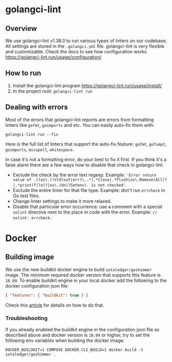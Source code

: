 # golangci-lint

## Overview

We use golangci-lint v1.38.0 to run various types of linters on our codebase. All settings are stored in the `.golangci.yml` file.
golangci-lint is very flexible and customizable. Check the docs to see how configuration works https://golangci-lint.run/usage/configuration/

## How to run

1. Install the golangci-lint program https://golangci-lint.run/usage/install/
2. In the project root: `golangci-lint run`

## Dealing with errors
Most of the errors that golangci-lint reports are errors from formatting linters like `gofmt`, `goimports` and etc. You can easily auto-fix them with:
```
golangci-lint run --fix
```

Here is the full list of linters that support the auto-fix feature: `gofmt`, `gofumpt`, `goimports`, `misspell`, `whitespace`.

In case it's not a formatting error, do your best to fix it first. If you think it's a false alarm there are a few ways how to disable that check in golangci-lint:
- Exclude the check by the error text regexp. Example: `'Error return value of .((os\.)?std(out|err)\..*|.*Close|.*Flush|os\.Remove(All)?|.*print(f|ln)?|os\.(Un)?Setenv). is not checked'`.
- Exclude the entire linter for that file type. Example: don't run `errcheck` in Go test files.
- Change linter settings to make it more relaxed. 
- Disable that particular error occurrence: use a comment with a special `nolint` directive next to the place in code with the error. Example: `// nolint: errcheck`.

# Docker

## Building image

We use the new buildkit docker engine to build `iotaledger/goshimmer` image. 
The minimum required docker version that supports this feature is `18.09`. 
To enable buildkit engine in your local docker add the following to the docker configuration json file:
```json
{ "features": { "buildkit": true } }
```
Check this [article](https://docs.docker.com/develop/develop-images/build_enhancements/#to-enable-buildkit-builds) for details on how to do that.

### Troubleshooting
If you already enabled the buildkit engine in the configuration json file as described above and docker version is `18.09` or higher,
try to set the following env variables when building the docker image:
```
DOCKER_BUILDKIT=1 COMPOSE_DOCKER_CLI_BUILD=1 docker build -t iotaledger/goshimmer .
```



